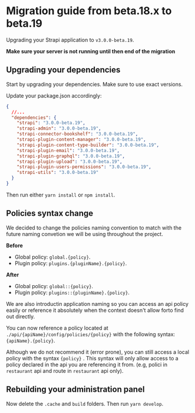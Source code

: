 # Migration guide from beta.18.x to beta.19

Upgrading your Strapi application to `v3.0.0-beta.19`.

**Make sure your server is not running until then end of the migration**

## Upgrading your dependencies

Start by upgrading your dependencies. Make sure to use exact versions.

Update your package.json accordingly:

```json
{
  //...
  "dependencies": {
    "strapi": "3.0.0-beta.19",
    "strapi-admin": "3.0.0-beta.19",
    "strapi-connector-bookshelf": "3.0.0-beta.19",
    "strapi-plugin-content-manager": "3.0.0-beta.19",
    "strapi-plugin-content-type-builder": "3.0.0-beta.19",
    "strapi-plugin-email": "3.0.0-beta.19",
    "strapi-plugin-graphql": "3.0.0-beta.19",
    "strapi-plugin-upload": "3.0.0-beta.19",
    "strapi-plugin-users-permissions": "3.0.0-beta.19",
    "strapi-utils": "3.0.0-beta.19"
  }
}
```

Then run either `yarn install` or `npm install`.

## Policies syntax change

We decided to change the policies naming convention to match with the future naming convetion we will be using throughout the project.

**Before**

- Global policy: `global.{policy}`.
- Plugin policy: `plugins.{pluginName}.{policy}`.

**After**

- Global policy: `global::{policy}`.
- Plugin policy: `plugins::{pluginName}.{policy}`.

We are also introductin application naming so you can access an api policy easily or reference it absolutely when the context doesn't allow forto find out directly.

You can now reference a policy located at `./api/{apiName}/config/policies/{policy}` with the following syntax: `{apiName}.{policy}`.

Although we do not recommend it (error prone), you can still access a local policy with the syntax `{policy}` . This syntax will only allow access to a policy declared in the api you are referencing it from. (e.g, polici in `restaurant` api and route in `restaurant` api only).

## Rebuilding your administration panel

Now delete the `.cache` and `build` folders. Then run `yarn develop`.
